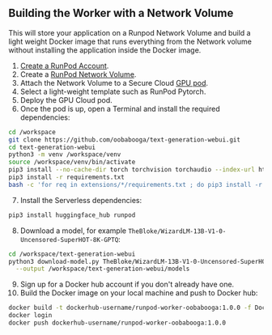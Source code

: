 ## Building the Worker with a Network Volume

This will store your application on a Runpod Network Volume and
build a light weight Docker image that runs everything
from the Network volume without installing the application
inside the Docker image.

1. [Create a RunPod Account](https://runpod.io?ref=2xxro4sy).
2. Create a [RunPod Network Volume](https://www.runpod.io/console/user/storage).
3. Attach the Network Volume to a Secure Cloud [GPU pod](https://www.runpod.io/console/gpu-secure-cloud).
4. Select a light-weight template such as RunPod Pytorch.
5. Deploy the GPU Cloud pod.
6. Once the pod is up, open a Terminal and install the required
   dependencies:

```bash
cd /workspace
git clone https://github.com/oobabooga/text-generation-webui.git
cd text-generation-webui
python3 -m venv /workspace/venv
source /workspace/venv/bin/activate
pip3 install --no-cache-dir torch torchvision torchaudio --index-url https://download.pytorch.org/whl/cu118
pip3 install -r requirements.txt
bash -c 'for req in extensions/*/requirements.txt ; do pip3 install -r "$req" ; done'
```

7. Install the Serverless dependencies:

```bash
pip3 install huggingface_hub runpod
```

8. Download a model, for example `TheBloke/WizardLM-13B-V1-0-Uncensored-SuperHOT-8K-GPTQ`:

```bash
cd /workspace/text-generation-webui
python3 download-model.py TheBloke/WizardLM-13B-V1-0-Uncensored-SuperHOT-8K-GPTQ \
  --output /workspace/text-generation-webui/models
```

9. Sign up for a Docker hub account if you don't already have one.
10. Build the Docker image on your local machine and push to Docker hub:

```bash
docker build -t dockerhub-username/runpod-worker-oobabooga:1.0.0 -f Dockerfile.Network_Volume .
docker login
docker push dockerhub-username/runpod-worker-oobabooga:1.0.0
```
